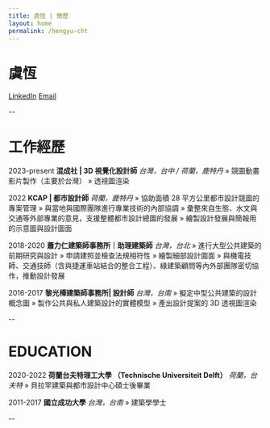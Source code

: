 ```yaml
---
title: 虞恆 | 簡歷
layout: home
permalink: /hengyu-cht
---
```


# 虞恆

[LinkedIn](linkedin.com/in/hngy/) [Email](mailto:h.yu@hchy.tw)

--

# 工作經歷

2023-present
**混成社 | 3D 視覺化設計師**
_台灣，台中 / 荷蘭，鹿特丹_
» 競圖動畫影片製作（主要於台灣）
» 透視圖渲染

2022
**KCAP | 都市設計師**
_荷蘭，鹿特丹_
» 協助面積 28 平方公里都市設計競圖的專案管理
» 與當地與國際團隊進行專業技術的內部協調
» 彙整來自生態、水文與交通等外部專業的意見，支援整體都市設計總圖的發展
» 繪製設計發展與簡報用的示意圖與設計圖面

2018-2020
**蕭力仁建築師事務所｜助理建築師**
_台灣，台北_
» 進行大型公共建築的前期研究與設計
» 申請建照並檢查法規相符性
» 繪製細部設計圖面
» 與機電技師、交通技師（含與捷運車站結合的整合工程）、綠建築顧問等內外部團隊密切協作，推動設計發展

2016-2017
**黎光樺建築師事務所| 設計師**
_台灣，台南_
» 擬定中型公共建築的設計概念圖
» 製作公共與私人建築設計的實體模型
» 產出設計提案的 3D 透視圖渲染

--

# EDUCATION

2020-2022
**荷蘭台夫特理工大學 （Technische Universiteit Delft）**
_荷蘭，台夫特_
» 貝拉罕建築與都市設計中心碩士後畢業

2011-2017
**國立成功大學**
_台灣，台南_
» 建築學學士

--
